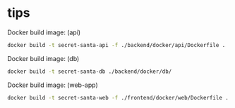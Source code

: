 # tips

Docker build image: (api)

```bash
docker build -t secret-santa-api -f ./backend/docker/api/Dockerfile .
```

Docker build image: (db)

```bash
docker build -t secret-santa-db ./backend/docker/db/
```

Docker build image: (web-app)

```bash
docker build -t secret-santa-web -f ./frontend/docker/web/Dockerfile .
```
